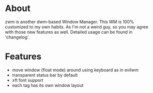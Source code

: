 # About #

zwm is another dwm-based Window Manager. This WM is 100% customized to
my own habits. As I'm not a weird guy, so you may agree with those new
features as well. Detailed usage can be found in 'changelog'.

# Features #

- move window (float mode) around using keyboard as in evilwm
- transparent status bar by default
- xft font support
- each tag has its own window layout
